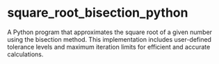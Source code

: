 # square_root_bisection_python
A Python program that approximates the square root of a given number using the bisection method. This implementation includes user-defined tolerance levels and maximum iteration limits for efficient and accurate calculations.
